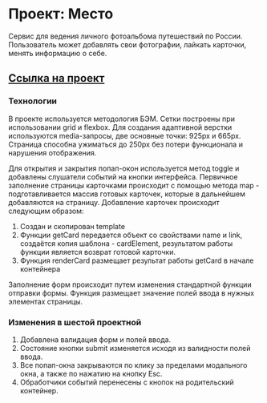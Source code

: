 # Проект: Место
Сервис для ведения личного фотоальбома путешествий по России. Пользователь может добавлять свои фотографии, лайкать карточки, менять информацию о себе.

## [Ссылка на проект](https://vikkitikky.github.io/mesto/index.html)

### Технологии
В проекте используется методология БЭМ. Сетки построены при использовании grid и flexbox.
Для создания адаптивной верстки используются media-запросы, две основные точки: 925px и 665px.
Страница способна ужиматься до 250px без потери функционала и нарушения отображения.

Для открытия и закрытия попап-окон используется метод toggle и добавлены слушатели событий на кнопки интерфейса.
Первичное заполнение страницы карточками происходит с помощью метода map - подготавливается массив готовых карточек, которые в дальнейшем добавляются на страницу.
Добавление карточек происходит следующим образом:
1) Создан и скопирован template
2) Функции getCard передается объект со свойствами name и link, создаётся копия шаблона - cardElement, результатом работы функции является возврат готовой карточки.
3) Функция renderCard размещает результат работы getCard в начале контейнера

Заполнение форм происходит путем изменения стандартной функции отправки формы. Функция размещает значение полей ввода в нужных элементах страницы.
### Изменения в шестой проектной
1) Добавлена валидация форм и полей ввода.
2) Состояние кнопки submit изменяется исходя из валидности полей ввода.
3) Все попап-окна закрываются по клику за пределами модального окна, а также по нажатию на кнопку Esc.
4) Обработчики событий перенесены с кнопок на родительский контейнер.


